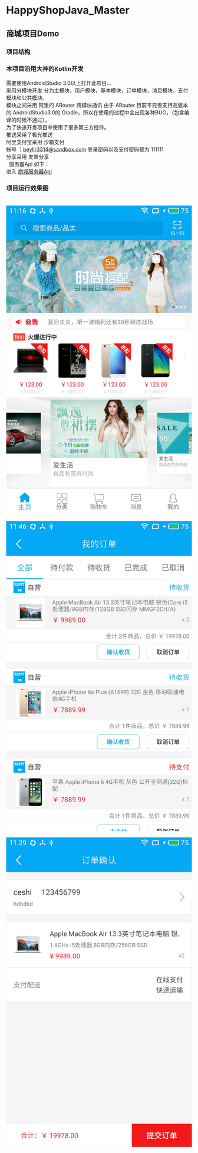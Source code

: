 # HappyShopJava_Master
## 商城项目Demo
### 项目结构
### 本项目沿用大神的Kotlin开发
需要使用AndroidStudio 3.0以上打开此项目...<br>
采用分模块开发 分为主模块，用户模块，基本模块，订单模块，消息模块，支付模块和公共模块。<br>
模块之间采用 阿里的 ARouter 跨模块通讯 由于 ARouter 目前不完善支持高版本的 AndroidStudio3.0的 Gradle，所以在使用的过程中会出现各种BUG，（包含编译的时候不通过）。<br>
为了快速开发项目中使用了很多第三方控件。<br>
推送采用了极光推送<br>
阿里支付宝采用 沙箱支付 <br>
帐号 ：beyllr3314@sandbox.com  登录密码以及支付密码都为  111111<br>
分享采用 友盟分享<br>
 
服务器Api 如下：<br>
 进入 [商城服务器Api](https://github.com/ArdWang/ShopProject_Master "悬停显示")
 
 
### 项目运行效果图<br><br>
![主页](https://github.com/ArdWang/HappyShopJava_Master/blob/master/app/src/main/java/com/hs/img/home.png?raw=true)<br>

![商品详细](https://github.com/ArdWang/HappyShopJava_Master/blob/master/app/src/main/java/com/hs/img/orderdetail.png?raw=true)<br>

![商品提交](https://github.com/ArdWang/HappyShopJava_Master/blob/master/app/src/main/java/com/hs/img/submitorder.png?raw=true)<br>


 
